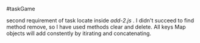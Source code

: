 #taskGame

second requirement of task locate inside *add-2.js* . I didn't succeed to find method remove, so I have used methods clear and delete. All keys Map objects will add constently by itirating and concatenating.